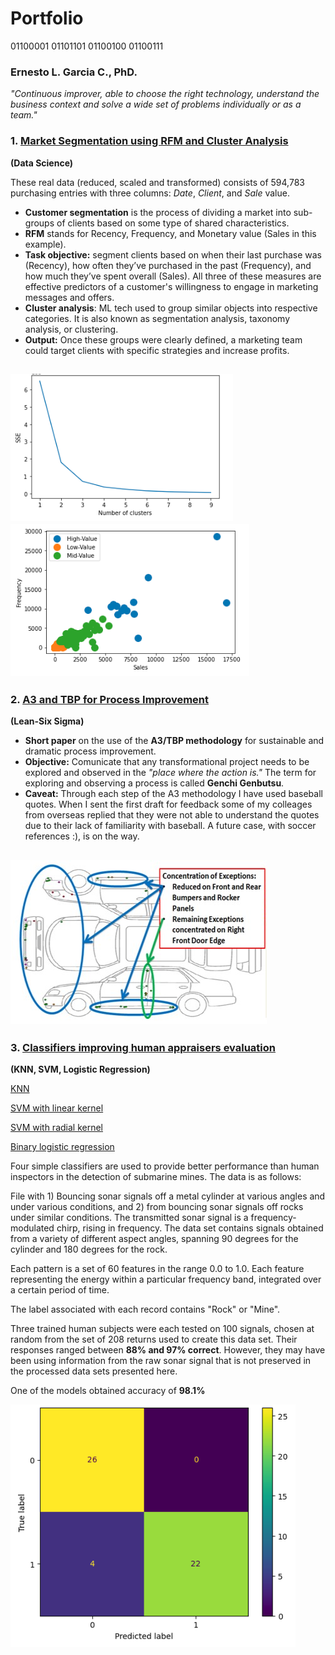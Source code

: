 # Portfolio

01100001 01101101 01100100 01100111

### Ernesto L. Garcia C., PhD.

*"Continuous improver, able to choose the right technology, understand the business context and solve a wide set of problems individually or as a team."*

### 1. [Market Segmentation using RFM and Cluster Analysis](https://github.com/elgc/Market_Segmentation/blob/main/MarketSegmentation1.ipynb)
**(Data Science)**

These real data (reduced, scaled and transformed) consists of 594,783 purchasing entries with three columns: *Date*, *Client*, and *Sale* value. 

- **Customer segmentation** is the process of dividing a market into sub-groups of clients based on some type of shared characteristics.
- **RFM** stands for Recency, Frequency, and Monetary value (Sales in this example).
- **Task objective:** segment clients based on when their last purchase was (Recency), how often they’ve purchased in the past (Frequency), and how much they’ve spent overall (Sales). All three of these measures are effective predictors of a customer's willingness to engage in marketing messages and offers.
- **Cluster analysis**: ML tech used to group similar objects into respective categories. It is also known as segmentation analysis, taxonomy analysis, or clustering. 
- **Output:** Once these groups were clearly defined, a marketing team could target clients with specific strategies and increase profits.

![](/Images/NoClusters.png)
![](/Images/Clust2.png)
---
### 2. [A3 and TBP for Process Improvement](https://github.com/elgc/Portfolio/blob/main/A3TBP_Appaloosa.pdf)
**(Lean-Six Sigma)** <br/>

- **Short paper** on the use of the **A3/TBP methodology** for sustainable and dramatic process improvement. 
- **Objective:** Comunicate that any transformational project needs to be explored and observed in the *"place where the action is."* The term for exploring and observing a process is called **Genchi Genbutsu**.
- **Caveat:** Through each step of the A3 methodology I have used baseball quotes. When I sent the first draft for feedback some of my colleages from overseas replied that they were not able to understand the quotes due to their lack of familiarity with baseball. A future case, with soccer references :), is on the way.

![](/Images/Before.png)
---
### 3. [Classifiers improving human appraisers evaluation]()
**(KNN, SVM, Logistic Regression)**

[KNN](https://github.com/elgc/Other-Classifiers/blob/main/KNN-Sonar%20Data.ipynb)

[SVM with linear kernel](https://github.com/elgc/Other-Classifiers/blob/main/Sonar%20Data%20with%20Support%20Vector%20Machine%20Linear%20kernel.ipynb)

[SVM with radial kernel](https://github.com/elgc/Other-Classifiers/blob/main/Sonar%20Data%20Support%20Vector%20Machine%20Radial%20Kernel.ipynb)

[Binary logistic regression](https://github.com/elgc/Other-Classifiers/blob/main/Logistic%20Regression-Sonar%20Data.ipynb)


Four simple classifiers are used to provide better performance than human inspectors in the detection of submarine mines. The data is as follows:

File with 1) Bouncing sonar signals off a metal cylinder at various angles and under various conditions, and 2) from bouncing sonar signals off rocks under similar conditions. The transmitted sonar signal is a frequency-modulated chirp, rising in frequency. The data set contains signals obtained from a variety of different aspect angles, spanning 90 degrees for the cylinder and 180 degrees for the rock.

Each pattern is a set of 60 features in the range 0.0 to 1.0. Each feature representing the energy within a particular frequency band, integrated over a certain period of time.

The label associated with each record contains "Rock" or "Mine".

Three trained human subjects were each tested on 100 signals, chosen at random from the set of 208 returns used to create this data set. Their responses ranged between **88% and 97% correct**. However, they may have been using information from the raw sonar signal that is not preserved in the processed data sets presented here.

One of the models obtained accuracy of **98.1%**

![](/Images/Table.png)
